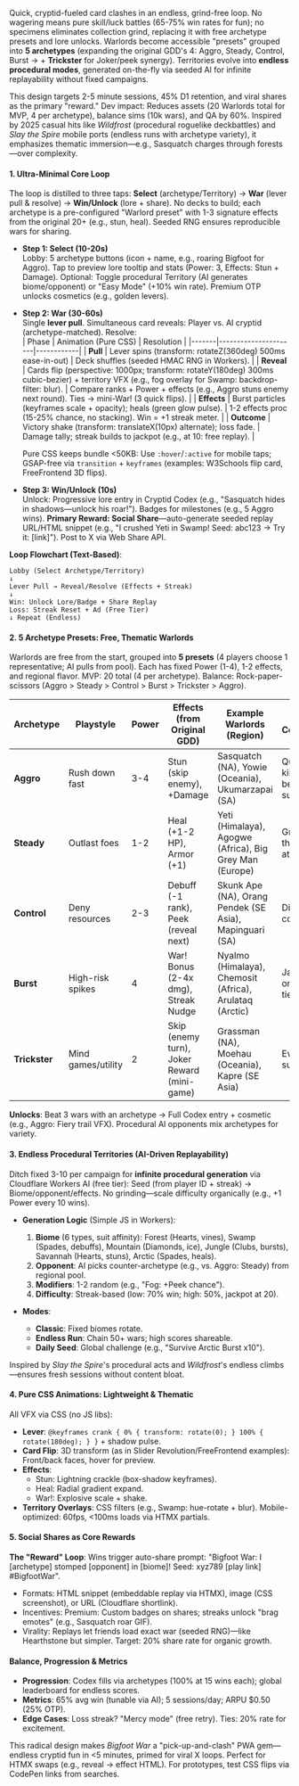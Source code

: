 

Quick, cryptid-fueled card clashes in an endless, grind-free loop. No wagering means pure skill/luck battles (65-75% win rates for fun); no specimens eliminates collection grind, replacing it with free archetype presets and lore unlocks. Warlords become accessible "presets" grouped into **5 archetypes** (expanding the original GDD's 4: Aggro, Steady, Control, Burst → + **Trickster** for Joker/peek synergy). Territories evolve into **endless procedural modes**, generated on-the-fly via seeded AI for infinite replayability without fixed campaigns.

This design targets 2-5 minute sessions, 45% D1 retention, and viral shares as the primary "reward." Dev impact: Reduces assets (20 Warlords total for MVP, 4 per archetype), balance sims (10k wars), and QA by 60%. Inspired by 2025 casual hits like *Wildfrost* (procedural roguelike deckbattles) and *Slay the Spire* mobile ports (endless runs with archetype variety), it emphasizes thematic immersion—e.g., Sasquatch charges through forests—over complexity.

#### 1. Ultra-Minimal Core Loop
The loop is distilled to three taps: **Select** (archetype/Territory) → **War** (lever pull & resolve) → **Win/Unlock** (lore + share). No decks to build; each archetype is a pre-configured "Warlord preset" with 1-3 signature effects from the original 20+ (e.g., stun, heal). Seeded RNG ensures reproducible wars for sharing.

- **Step 1: Select (10-20s)**  
  Lobby: 5 archetype buttons (icon + name, e.g., roaring Bigfoot for Aggro). Tap to preview lore tooltip and stats (Power: 3, Effects: Stun + Damage). Optional: Toggle procedural Territory (AI generates biome/opponent) or "Easy Mode" (+10% win rate). Premium OTP unlocks cosmetics (e.g., golden levers).

- **Step 2: War (30-60s)**  
  Single **lever pull**. Simultaneous card reveals: Player vs. AI cryptid (archetype-matched). Resolve:  
    | Phase | Animation (Pure CSS) | Resolution |
    |-------|----------------------|------------|
    | **Pull** | Lever spins (transform: rotateZ(360deg) 500ms ease-in-out) | Deck shuffles (seeded HMAC RNG in Workers). |
    | **Reveal** | Cards flip (perspective: 1000px; transform: rotateY(180deg) 300ms cubic-bezier) + territory VFX (e.g., fog overlay for Swamp: backdrop-filter: blur). | Compare ranks + Power + effects (e.g., Aggro stuns enemy next round). Ties → mini-War! (3 quick flips). |
    | **Effects** | Burst particles (keyframes scale + opacity); heals (green glow pulse). | 1-2 effects proc (15-25% chance, no stacking). Win = +1 streak meter. |
    | **Outcome** | Victory shake (transform: translateX(10px) alternate); loss fade. | Damage tally; streak builds to jackpot (e.g., at 10: free replay). |

  Pure CSS keeps bundle <50KB: Use `:hover`/`:active` for mobile taps; GSAP-free via `transition` + `keyframes` (examples: W3Schools flip card, FreeFrontend 3D flips).

- **Step 3: Win/Unlock (10s)**  
  Unlock: Progressive lore entry in Cryptid Codex (e.g., "Sasquatch hides in shadows—unlock his roar!"). Badges for milestones (e.g., 5 Aggro wins). **Primary Reward: Social Share**—auto-generate seeded replay URL/HTML snippet (e.g., "I crushed Yeti in Swamp! Seed: abc123 → Try it: [link]"). Post to X via Web Share API.

**Loop Flowchart (Text-Based)**:  
```
Lobby (Select Archetype/Territory) 
↓
Lever Pull → Reveal/Resolve (Effects + Streak)
↓
Win: Unlock Lore/Badge + Share Replay
Loss: Streak Reset + Ad (Free Tier)
↓ Repeat (Endless)
```

#### 2. 5 Archetype Presets: Free, Thematic Warlords
Warlords are free from the start, grouped into **5 presets** (4 players choose 1 representative; AI pulls from pool). Each has fixed Power (1-4), 1-2 effects, and regional flavor. MVP: 20 total (4 per archetype). Balance: Rock-paper-scissors (Aggro > Steady > Control > Burst > Trickster > Aggro).

| Archetype | Playstyle | Power | Effects (from Original GDD) | Example Warlords (Region) | Win Condition |
|-----------|-----------|-------|-----------------------------|---------------------------|---------------|
| **Aggro** | Rush down fast | 3-4 | Stun (skip enemy), +Damage | Sasquatch (NA), Yowie (Oceania), Ukumarzapai (SA) | Quick kills before sustain. |
| **Steady** | Outlast foes | 1-2 | Heal (+1-2 HP), Armor (+1) | Yeti (Himalaya), Agogwe (Africa), Big Grey Man (Europe) | Grind through attrition. |
| **Control** | Deny resources | 2-3 | Debuff (-1 rank), Peek (reveal next) | Skunk Ape (NA), Orang Pendek (SE Asia), Mapinguari (SA) | Disrupt combos. |
| **Burst** | High-risk spikes | 4 | War! Bonus (2-4x dmg), Streak Nudge | Nyalmo (Himalaya), Chemosit (Africa), Arulataq (Arctic) | Jackpot on ties/luck. |
| **Trickster** | Mind games/utility | 2 | Skip (enemy turn), Joker Reward (mini-game) | Grassman (NA), Moehau (Oceania), Kapre (SE Asia) | Evasion + surprises. |

**Unlocks**: Beat 3 wars with an archetype → Full Codex entry + cosmetic (e.g., Aggro: Fiery trail VFX). Procedural AI opponents mix archetypes for variety.

#### 3. Endless Procedural Territories (AI-Driven Replayability)
Ditch fixed 3-10 per campaign for **infinite procedural generation** via Cloudflare Workers AI (free tier): Seed (from player ID + streak) → Biome/opponent/effects. No grinding—scale difficulty organically (e.g., +1 Power every 10 wins).

- **Generation Logic** (Simple JS in Workers):  
  1. **Biome** (6 types, suit affinity): Forest (Hearts, vines), Swamp (Spades, debuffs), Mountain (Diamonds, ice), Jungle (Clubs, bursts), Savannah (Hearts, stuns), Arctic (Spades, heals).  
  2. **Opponent**: AI picks counter-archetype (e.g., vs. Aggro: Steady) from regional pool.  
  3. **Modifiers**: 1-2 random (e.g., "Fog: +Peek chance").  
  4. **Difficulty**: Streak-based (low: 70% win; high: 50%, jackpot at 20).  

- **Modes**:  
  - **Classic**: Fixed biomes rotate.  
  - **Endless Run**: Chain 50+ wars; high scores shareable.  
  - **Daily Seed**: Global challenge (e.g., "Survive Arctic Burst x10").  

Inspired by *Slay the Spire*'s procedural acts and *Wildfrost*'s endless climbs—ensures fresh sessions without content bloat.

#### 4. Pure CSS Animations: Lightweight & Thematic
All VFX via CSS (no JS libs):  
- **Lever**: `@keyframes crank { 0% { transform: rotate(0); } 100% { rotate(180deg); } }` + shadow pulse.  
- **Card Flip**: 3D transform (as in Slider Revolution/FreeFrontend examples): Front/back faces, hover for preview.  
- **Effects**:  
  - Stun: Lightning crackle (box-shadow keyframes).  
  - Heal: Radial gradient expand.  
  - War!: Explosive scale + shake.  
- **Territory Overlays**: CSS filters (e.g., Swamp: hue-rotate + blur). Mobile-optimized: 60fps, <100ms loads via HTMX partials.

#### 5. Social Shares as Core Rewards
**The "Reward" Loop**: Wins trigger auto-share prompt: "Bigfoot War: I [archetype] stomped [opponent] in [biome]! Seed: xyz789 [play link] #BigfootWar".  
- Formats: HTML snippet (embeddable replay via HTMX), image (CSS screenshot), or URL (Cloudflare shortlink).  
- Incentives: Premium: Custom badges on shares; streaks unlock "brag emotes" (e.g., Sasquatch roar GIF).  
- Virality: Replays let friends load exact war (seeded RNG)—like Hearthstone but simpler. Target: 20% share rate for organic growth.

#### Balance, Progression & Metrics
- **Progression**: Codex fills via archetypes (100% at 15 wins each); global leaderboard for endless scores.  
- **Metrics**: 65% avg win (tunable via AI); 5 sessions/day; ARPU $0.50 (25% OTP).  
- **Edge Cases**: Loss streak? "Mercy mode" (free retry). Ties: 20% rate for excitement.  

This radical design makes *Bigfoot War* a "pick-up-and-clash" PWA gem—endless cryptid fun in <5 minutes, primed for viral X loops. Perfect for HTMX swaps (e.g., reveal → effect HTML). For prototypes, test CSS flips via CodePen links from searches.